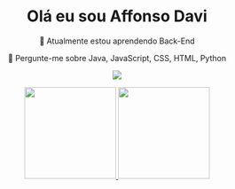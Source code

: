 <h1 align="center"> Olá eu sou Affonso Davi </h1>
<div align="center">
  
  🌱 Atualmente estou aprendendo Back-End
  
  💬 Pergunte-me sobre Java, JavaScript, CSS, HTML, Python
  
  <a href="https://www.linkedin.com/in/affonso-davi-615b80180/" target="_blank"><img src="https://img.shields.io/badge/LinkedIn-0077B5?style=for-the-badge&logo=linkedin&logoColor=white" target="_blank"></a>
</div>
<div align="center">
  <a href="https://github.com/AffonsoDavi">
  <img height="165em" src="https://github-readme-stats.vercel.app/api?username=AffonsoDavi&show_icons=true&theme=chartreuse-dark&include_all_commits=true&count_private=true"/>
  <img height="165em" src="https://github-readme-stats.vercel.app/api/top-langs/?username=AffonsoDavi&layout=compact&langs_count=3&theme=chartreuse-dark"/>
</div>

